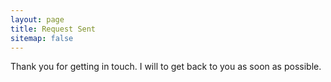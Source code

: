 ```yaml
---
layout: page
title: Request Sent
sitemap: false
---
```

Thank you for getting in touch. I will to get back to you as soon as possible.
